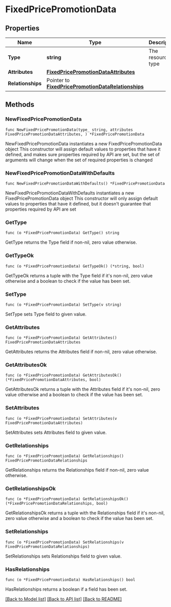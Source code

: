 # FixedPricePromotionData

## Properties

Name | Type | Description | Notes
------------ | ------------- | ------------- | -------------
**Type** | **string** | The resource&#39;s type | [default to "fixed_price_promotions"]
**Attributes** | [**FixedPricePromotionDataAttributes**](FixedPricePromotionDataAttributes.md) |  | 
**Relationships** | Pointer to [**FixedPricePromotionDataRelationships**](FixedPricePromotionDataRelationships.md) |  | [optional] 

## Methods

### NewFixedPricePromotionData

`func NewFixedPricePromotionData(type_ string, attributes FixedPricePromotionDataAttributes, ) *FixedPricePromotionData`

NewFixedPricePromotionData instantiates a new FixedPricePromotionData object
This constructor will assign default values to properties that have it defined,
and makes sure properties required by API are set, but the set of arguments
will change when the set of required properties is changed

### NewFixedPricePromotionDataWithDefaults

`func NewFixedPricePromotionDataWithDefaults() *FixedPricePromotionData`

NewFixedPricePromotionDataWithDefaults instantiates a new FixedPricePromotionData object
This constructor will only assign default values to properties that have it defined,
but it doesn't guarantee that properties required by API are set

### GetType

`func (o *FixedPricePromotionData) GetType() string`

GetType returns the Type field if non-nil, zero value otherwise.

### GetTypeOk

`func (o *FixedPricePromotionData) GetTypeOk() (*string, bool)`

GetTypeOk returns a tuple with the Type field if it's non-nil, zero value otherwise
and a boolean to check if the value has been set.

### SetType

`func (o *FixedPricePromotionData) SetType(v string)`

SetType sets Type field to given value.


### GetAttributes

`func (o *FixedPricePromotionData) GetAttributes() FixedPricePromotionDataAttributes`

GetAttributes returns the Attributes field if non-nil, zero value otherwise.

### GetAttributesOk

`func (o *FixedPricePromotionData) GetAttributesOk() (*FixedPricePromotionDataAttributes, bool)`

GetAttributesOk returns a tuple with the Attributes field if it's non-nil, zero value otherwise
and a boolean to check if the value has been set.

### SetAttributes

`func (o *FixedPricePromotionData) SetAttributes(v FixedPricePromotionDataAttributes)`

SetAttributes sets Attributes field to given value.


### GetRelationships

`func (o *FixedPricePromotionData) GetRelationships() FixedPricePromotionDataRelationships`

GetRelationships returns the Relationships field if non-nil, zero value otherwise.

### GetRelationshipsOk

`func (o *FixedPricePromotionData) GetRelationshipsOk() (*FixedPricePromotionDataRelationships, bool)`

GetRelationshipsOk returns a tuple with the Relationships field if it's non-nil, zero value otherwise
and a boolean to check if the value has been set.

### SetRelationships

`func (o *FixedPricePromotionData) SetRelationships(v FixedPricePromotionDataRelationships)`

SetRelationships sets Relationships field to given value.

### HasRelationships

`func (o *FixedPricePromotionData) HasRelationships() bool`

HasRelationships returns a boolean if a field has been set.


[[Back to Model list]](../README.md#documentation-for-models) [[Back to API list]](../README.md#documentation-for-api-endpoints) [[Back to README]](../README.md)


